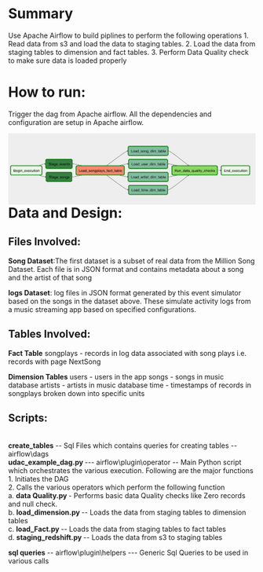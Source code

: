 <h1>Summary</h1>
Use Apache Airflow to build piplines to perform the following operations
1. Read data from s3 and load the data to staging tables.
2. Load the data from staging tables to dimension and fact tables.
3. Perform Data Quality check to make sure data is loaded properly

<h1>How to run:</h1>


Trigger the dag from Apache airflow. All the dependencies and configuration are setup in Apache airflow.

<img src="example-dag.png"
     alt="Markdown Monster icon"
     style="float: left; margin-right: 10px;" />

<h1>Data and Design:</h1>

<h2>Files Involved:</h2>
<b>Song Dataset</b>:The first dataset is a subset of real data from the Million Song Dataset. Each file is in JSON format and contains metadata about a song and the artist of that song

<b>logs Dataset</b>: log files in JSON format generated by this event simulator based on the songs in the dataset above. These simulate activity logs from a music streaming app based on specified configurations.




<h2>Tables Involved:</h2>
<b>Fact Table</b>
songplays - records in log data associated with song plays i.e. records with page NextSong 

<b>Dimension Tables</b>
users - users in the app
songs - songs in music database
artists - artists in music database
time - timestamps of records in songplays broken down into specific units

<h2>Scripts:</h2><br>
<b>create_tables</b>  -- Sql Files which contains queries for creating tables  -- airflow\dags<br>
<b>udac_example_dag.py </b>  --- airflow\plugin\operator -- Main Python script which orchestrates the various execution. Following are the major functions<br>
1. Initiates the DAG<br>
2. Calls the various operators which perform the following function<br>
    a. <b>data Quality.py </b>  - Performs basic data Quality checks like Zero records and null check.<br>
    b. <b>load_dimension.py </b> -- Loads the data from staging tables to dimension tables<br>
    c. <b>load_Fact.py  </b>     -- Loads the data from staging tables to fact tables<br>
    d. <b>staging_redshift.py </b> -- Loads the data from s3 to staging tables<br>

<b>sql queries</b>  -- airflow\plugin\helpers   --- Generic Sql Queries to be used in various calls<br>


